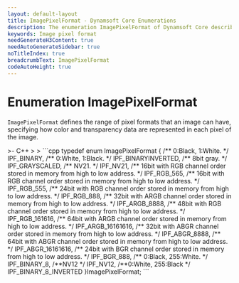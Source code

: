 ```yaml
---
layout: default-layout
title: ImagePixelFormat - Dynamsoft Core Enumerations
description: The enumeration ImagePixelFormat of Dynamsoft Core describes all supported image pixel formats.
keywords: Image pixel format
needGenerateH3Content: true
needAutoGenerateSidebar: true
noTitleIndex: true
breadcrumbText: ImagePixelFormat
codeAutoHeight: true
---
```


# Enumeration ImagePixelFormat

`ImagePixelFormat` defines the range of pixel formats that an image can have, specifying how color and transparency data are represented in each pixel of the image.

<div class="sample-code-prefix template2"></div>
   >- C++
   >
>
```cpp
typedef enum ImagePixelFormat
{
   /** 0:Black, 1:White. */
   IPF_BINARY,
   /** 0:White, 1:Black. */
   IPF_BINARYINVERTED,
   /** 8bit gray. */
   IPF_GRAYSCALED,
   /** NV21. */
   IPF_NV21,
   /** 16bit with RGB channel order stored in memory from high to low address. */
   IPF_RGB_565,
   /** 16bit with RGB channel order stored in memory from high to low address. */
   IPF_RGB_555,
   /** 24bit with RGB channel order stored in memory from high to low address. */
   IPF_RGB_888,
   /** 32bit with ARGB channel order stored in memory from high to low address. */
   IPF_ARGB_8888,
   /** 48bit with RGB channel order stored in memory from high to low address. */
   IPF_RGB_161616,
   /** 64bit with ARGB channel order stored in memory from high to low address. */
   IPF_ARGB_16161616,
   /** 32bit with ABGR channel order stored in memory from high to low address. */
   IPF_ABGR_8888,
   /** 64bit with ABGR channel order stored in memory from high to low address. */
   IPF_ABGR_16161616,
   /** 24bit with BGR channel order stored in memory from high to low address. */
   IPF_BGR_888,
   /** 0:Black, 255:White. */
   IPF_BINARY_8,
   /**NV12 */
   IPF_NV12,
   /**0:White, 255:Black */
   IPF_BINARY_8_INVERTED
}ImagePixelFormat;
```